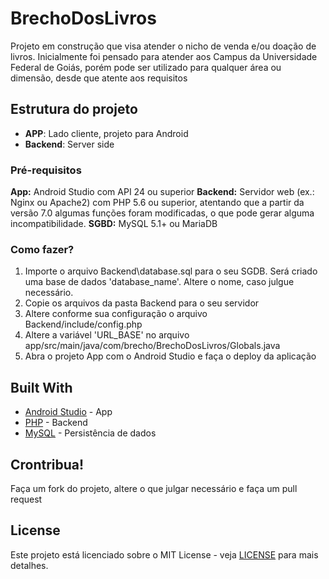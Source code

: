 # BrechoDosLivros

Projeto em construção que visa atender o nicho de venda e/ou doação de livros. 
Inicialmente foi pensado para atender aos Campus da Universidade Federal de Goiás, porém pode ser utilizado para qualquer área ou dimensão, desde que atente aos requisitos

## Estrutura do projeto
 - **APP**: Lado cliente, projeto para Android
 - **Backend**: Server side


### Pré-requisitos

**App:** Android Studio com API 24 ou superior
**Backend:** Servidor web (ex.: Nginx ou Apache2) com PHP 5.6 ou superior, atentando que a partir da versão 7.0 algumas funções foram modificadas, o que pode gerar alguma incompatibilidade. 
**SGBD:** MySQL 5.1+ ou MariaDB


### Como fazer?
1. Importe o arquivo Backend\database.sql para o seu SGDB. Será criado uma base de dados 'database_name'. Altere o nome, caso julgue necessário. 
2. Copie os arquivos da pasta Backend para o seu servidor
3. Altere conforme sua configuração o arquivo Backend/include/config.php
4. Altere a variável 'URL_BASE' no arquivo app/src/main/java/com/brecho/BrechoDosLivros/Globals.java
5. Abra o projeto App com o Android Studio e faça o deploy da aplicação

## Built With
* [Android Studio](https://developer.android.com/studio/index.html?hl=pt-br) - App
* [PHP](https://php.net/) - Backend
* [MySQL](https://www.mysql.com/) - Persistência de dados

## Crontribua!
Faça um fork do projeto, altere o que julgar necessário e faça um pull request


## License
Este projeto está licenciado sobre o MIT License - veja [LICENSE](LICENSE) para mais detalhes.
